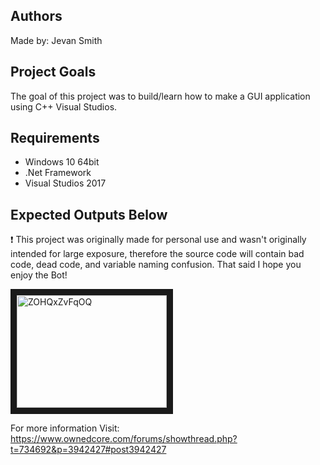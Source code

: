 ## Authors
Made by: Jevan Smith

## Project Goals
The goal of this project was to build/learn how to make a GUI application using C++ Visual Studios.

## Requirements
- Windows 10 64bit
- .Net Framework
- Visual Studios 2017

## Expected Outputs Below
:exclamation: This project was originally made for personal use and wasn't originally intended for large exposure, therefore the source code will contain bad code, dead code, and variable naming confusion. That said I hope you enjoy the Bot!

<a href="http://www.youtube.com/watch?feature=player_embedded&v=ZOHQxZvFqOQ
" target="_blank"><img src="http://img.youtube.com/vi/ZOHQxZvFqOQ/0.jpg" 
alt="ZOHQxZvFqOQ" width="240" height="180" border="10" /></a>

For more information Visit: 
https://www.ownedcore.com/forums/showthread.php?t=734692&p=3942427#post3942427
